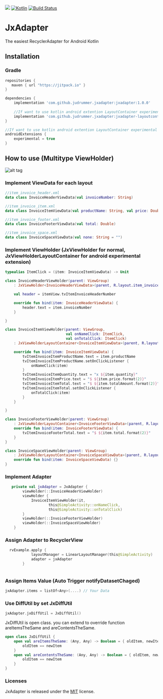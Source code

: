 
[![](https://jitpack.io/v/judrummer/JxAdapter.svg)](https://jitpack.io/#judrummer/JxAdapter)
[ ![Kotlin](https://img.shields.io/badge/Kotlin-1.2.61-blue.svg)](http://kotlinlang.org)
[![Build Status](https://travis-ci.org/Judrummer/JxAdapter.svg?branch=master)](https://travis-ci.org/judrummer/JxAdapter)

# JxAdapter
The easiest RecyclerAdapter for Android Kotlin

## Installation

### Gradle

``` Groovy
repositories {
   maven { url "https://jitpack.io" }
}

dependencies {
    implementation 'com.github.judrummer.jxadapter:jxadapter:1.0.0'
    
    //If want to use kotlin android extention LayoutContainer experimental
    implementation 'com.github.judrummer.jxadapter:jxadapter-layoutcontainer:1.0.0'
}

//If want to use kotlin android extention LayoutContainer experimental
androidExtensions {
    experimental = true
}
```

## How to use (Multitype ViewHolder)

![alt tag](https://zippy.gfycat.com/ColorlessElderlyIndianskimmer.gif)

### Implement ViewData for each layout

``` Kotlin
//item_invoice_header.xml
data class InvoiceHeaderViewData(val invoiceNumber: String)

//item_invoice_item.xml
data class InvoiceItemViewData(val productName: String, val price: Double, val quantity: Int, val totalAmount: Double)

//item_invoice_footer.xml
data class InvoiceFooterViewData(val total: Double)

//item_invoice_space.xml
data class InvoiceSpaceViewData(val none: String = "")

```

### Implement ViewHolder (JxViewHolder for normal, JxViewHolderLayoutContainer for android experimental extension)

``` Kotlin
typealias ItemClick = (item: InvoiceItemViewData) -> Unit

class InvoiceHeaderViewHolder(parent: ViewGroup)
    : JxViewHolder<InvoiceHeaderViewData>(parent, R.layout.item_invoice_header) {

    val header = itemView.tvItemInvoiceHeaderNumber

    override fun bind(item: InvoiceHeaderViewData) {
        header.text = item.invoiceNumber
    }

}

class InvoiceItemViewHolder(parent: ViewGroup,
                            val onNameClick: ItemClick,
                            val onTotalClick: ItemClick)
    : JxViewHolderLayoutContainer<InvoiceItemViewData>(parent, R.layout.item_invoice_item) {

    override fun bind(item: InvoiceItemViewData) {
        tvItemInvoiceItemProductName.text = item.productName
        tvItemInvoiceItemProductName.setOnClickListener {
            onNameClick(item)
        }
        tvItemInvoiceItemQuantity.text = "x ${item.quantity}"
        tvItemInvoiceItemPrice.text = "$ ${item.price.format(2)}"
        tvItemInvoiceItemTotal.text = "$ ${item.totalAmount.format(2)}"
        tvItemInvoiceItemTotal.setOnClickListener {
            onTotalClick(item)
        }
    }

}

class InvoiceFooterViewHolder(parent: ViewGroup)
    : JxViewHolderLayoutContainer<InvoiceFooterViewData>(parent, R.layout.item_invoice_footer) {
    override fun bind(item: InvoiceFooterViewData) {
        tvItemInvoiceFooterTotal.text = "$ ${item.total.format(2)}"
    }
}

class InvoiceSpaceViewHolder(parent: ViewGroup)
    : JxViewHolderLayoutContainer<InvoiceSpaceViewData>(parent, R.layout.item_invoice_space) {
    override fun bind(item: InvoiceSpaceViewData) {}
}

```

### Implement Adapter

``` Kotlin
   private val jxAdapter = JxAdapter {
        viewHolder(::InvoiceHeaderViewHolder)
        viewHolder {
            InvoiceItemViewHolder(it,
                    this@SimpleActivity::onNameClick,
                    this@SimpleActivity::onTotalClick)
        }
        viewHolder(::InvoiceFooterViewHolder)
        viewHolder(::InvoiceSpaceViewHolder)
    }
```

### Assign Adapter to RecyclerView
``` Kotlin
  rvExample.apply {
            layoutManager = LinearLayoutManager(this@SimpleActivity)
            adapter = jxAdapter
        }
  
```

### Assign Items Value (Auto Trigger notifyDatasetChaged)
``` Kotlin
jxAdapter.items = listOf<Any>(....) // Your Data
```
### Use DiffUtil by set JxDiffUtil
``` Kotlin
jxAdapter.jxDiffUtil = JxDiffUtil() 
```
JxDiffUtil is open class. you can extend to override function areItemsTheSame and areContentsTheSame.
``` Kotlin
open class JxDiffUtil {
    open val areItemsTheSame: (Any, Any) -> Boolean = { oldItem, newItem ->
        oldItem == newItem
    }
    open val areContentsTheSame: (Any, Any) -> Boolean = { oldItem, newItem ->
        oldItem == newItem
    }
}
```

### Licenses
JxAdapter is released under the [MIT](http://opensource.org/licenses/MIT) license.
